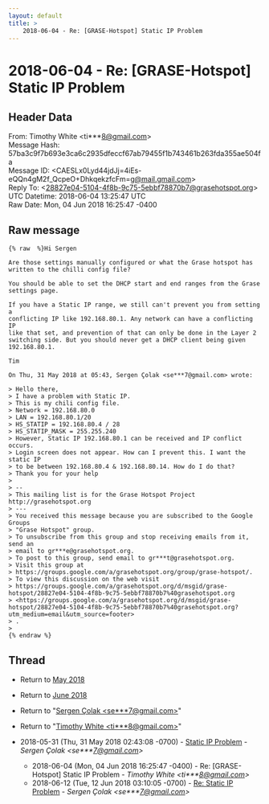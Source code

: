 ```yaml
---
layout: default
title: >
    2018-06-04 - Re: [GRASE-Hotspot] Static IP Problem
---
```


# 2018-06-04 - Re: [GRASE-Hotspot] Static IP Problem

## Header Data

From: Timothy White \<ti***8@gmail.com\><br>
Message Hash: 57ba3c9f7b693e3ca6c2935dfeccf67ab79455f1b743461b263fda355ae504fa<br>
Message ID: \<CAESLx0Lyd44jdJj=4iEs-eQQn4gM2f_QcpeO+DhkqekzfcFm=g@mail.gmail.com\><br>
Reply To: \<28827e04-5104-4f8b-9c75-5ebbf78870b7@grasehotspot.org\><br>
UTC Datetime: 2018-06-04 13:25:47 UTC<br>
Raw Date: Mon, 04 Jun 2018 16:25:47 -0400<br>

## Raw message

```
{% raw  %}Hi Sergen

Are those settings manually configured or what the Grase hotspot has
written to the chilli config file?

You should be able to set the DHCP start and end ranges from the Grase
settings page.

If you have a Static IP range, we still can't prevent you from setting a
conflicting IP like 192.168.80.1. Any network can have a conflicting IP
like that set, and prevention of that can only be done in the Layer 2
switching side. But you should never get a DHCP client being given
192.168.80.1.

Tim

On Thu, 31 May 2018 at 05:43, Sergen Çolak <se***7@gmail.com> wrote:

> Hello there,
> I have a problem with Static IP.
> This is my chili config file.
> Network = 192.168.80.0
> LAN = 192.168.80.1/20
> HS_STATIP = 192.168.80.4 / 28
> HS_STATIP_MASK = 255.255.240
> However, Static IP 192.168.80.1 can be received and IP conflict occurs.
> Login screen does not appear. How can I prevent this. I want the static IP
> to be between 192.168.80.4 & 192.168.80.14. How do I do that?
> Thank you for your help
>
> --
> This mailing list is for the Grase Hotspot Project http://grasehotspot.org
> ---
> You received this message because you are subscribed to the Google Groups
> "Grase Hotspot" group.
> To unsubscribe from this group and stop receiving emails from it, send an
> email to gr***e@grasehotspot.org.
> To post to this group, send email to gr***t@grasehotspot.org.
> Visit this group at
> https://groups.google.com/a/grasehotspot.org/group/grase-hotspot/.
> To view this discussion on the web visit
> https://groups.google.com/a/grasehotspot.org/d/msgid/grase-hotspot/28827e04-5104-4f8b-9c75-5ebbf78870b7%40grasehotspot.org
> <https://groups.google.com/a/grasehotspot.org/d/msgid/grase-hotspot/28827e04-5104-4f8b-9c75-5ebbf78870b7%40grasehotspot.org?utm_medium=email&utm_source=footer>
> .
>
{% endraw %}
```

## Thread

+ Return to [May 2018](/archive/2018/05)
+ Return to [June 2018](/archive/2018/06)

+ Return to "[Sergen Çolak <se***7<span>@</span>gmail.com>](/authors/se___7_at_gmail_com)"
+ Return to "[Timothy White <ti***8<span>@</span>gmail.com>](/authors/ti___8_at_gmail_com)"

+ 2018-05-31 (Thu, 31 May 2018 02:43:08 -0700) - [Static IP Problem](/archive/2018/05/fd570b98e8eeb3b74f143602a537c260251ab84f497f2f3b0c88a2e47db7ba34) - _Sergen Çolak \<se***7@gmail.com\>_
  + 2018-06-04 (Mon, 04 Jun 2018 16:25:47 -0400) - Re: [GRASE-Hotspot] Static IP Problem - _Timothy White \<ti***8@gmail.com\>_
  + 2018-06-12 (Tue, 12 Jun 2018 03:10:05 -0700) - [Re: Static IP Problem](/archive/2018/06/dfed534b2a73889d8f8fe3ae99f1f3626aa053dbc877f3b0a4b9ceaa219c8ed8) - _Sergen Çolak \<se***7@gmail.com\>_


